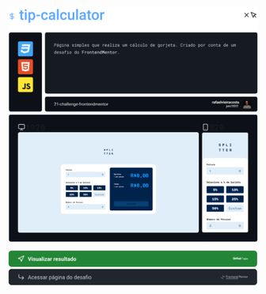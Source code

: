 [![readme](img/readme.svg)](https://github.com/rafaelvieiracosta/tip-calculator)

[![link resultado](https://raw.githubusercontent.com/rafaelvieiracosta/rafaelvieiracosta/ba6503f3e96cef20d8dbfcdefdd1467fe9e750b2/components/acessar-resultado2.svg)](https://rafaelvieiracosta.github.io/tip-calculator/)
[![link desafio](https://raw.githubusercontent.com/rafaelvieiracosta/rafaelvieiracosta/eaecd293833b5078af3ab32cd08a772c8ebcdc7f/components/acessar-desafio.svg)](https://www.frontendmentor.io/challenges/tip-calculator-app-ugJNGbJUX)
